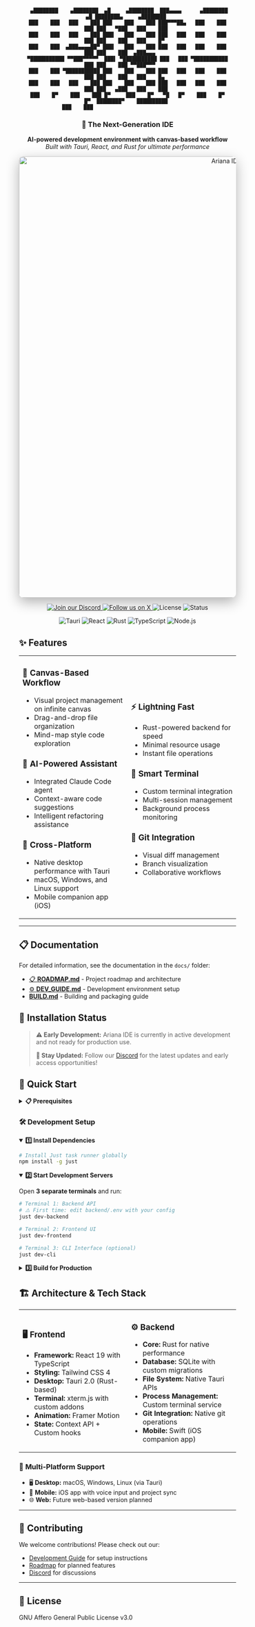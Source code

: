 <div align="center">

```
 ▄████████    ▄████████  ▄█     ▄████████  ███▄▄▄▄      ▄████████       ▄█ ████████▄     ▄████████ 
███    ███   ███    ███ ███    ███    ███ ███▀▀▀██▄   ███    ███      ███ ███   ▀███   ███    ███ 
███    ███   ███    ███ ███▌   ███    ███ ███   ███   ███    ███      ███ ███    ███   ███    █▀  
███    ███  ▄███▄▄▄▄██▀ ███▌   ███    ███ ███   ███   ███    ███      ███ ███    ███  ▄███▄▄▄     
▀███████████ ▀▀███▀▀▀▀▀  ███▌ ▀███████████ ███   ███ ▀███████████      ███ ███    ███ ▀▀███▀▀▀     
███    ███ ▀███████████ ███    ███    ███ ███   ███   ███    ███      ███ ███    ███   ███    █▄  
███    ███   ███    ███ ███    ███    ███ ███   ███   ███    ███      ███ ███   ▄███   ███    ███ 
███    █▀    ███    ███ █▀     ███    █▀   ▀█   █▀    ███    █▀       █▀  ████████▀    ██████████ 
              ███    ███                                                                           
```

<h3 align="center">🚀 The Next-Generation IDE</h3>
<p align="center">
  <strong>AI-powered development environment with canvas-based workflow</strong><br>
  <em>Built with Tauri, React, and Rust for ultimate performance</em>
</p>

<img src="assets/screenshot.jpg" width="1024" alt="Ariana IDE screenshot" style="border-radius: 10px; box-shadow: 0 10px 30px rgba(0,0,0,0.3);" />

<p align="center">
  <a href="https://discord.gg/Y3TFTmE89g">
    <img src="https://img.shields.io/discord/1312017605955162133?style=for-the-badge&color=7289da&label=Discord&logo=discord&logoColor=ffffff" alt="Join our Discord" />
  </a>
  <a href="https://twitter.com/anic_dev">
    <img src="https://img.shields.io/badge/Follow-@anic_dev-black?style=for-the-badge&logo=x&logoColor=white" alt="Follow us on X" />
  </a>
  <img src="https://img.shields.io/badge/License-AGPL--3.0-blue?style=for-the-badge" alt="License" />
  <img src="https://img.shields.io/badge/Status-In%20Development-orange?style=for-the-badge" alt="Status" />
</p>

<p align="center">
  <img src="https://img.shields.io/badge/Tauri-24C8DB?style=flat-square&logo=tauri&logoColor=white" alt="Tauri" />
  <img src="https://img.shields.io/badge/React-61DAFB?style=flat-square&logo=react&logoColor=black" alt="React" />
  <img src="https://img.shields.io/badge/Rust-000000?style=flat-square&logo=rust&logoColor=white" alt="Rust" />
  <img src="https://img.shields.io/badge/TypeScript-3178C6?style=flat-square&logo=typescript&logoColor=white" alt="TypeScript" />
  <img src="https://img.shields.io/badge/Node.js-339933?style=flat-square&logo=node.js&logoColor=white" alt="Node.js" />
</p>

</div>

## ✨ Features

<table>
<tr>
<td width="50%">

### 🎨 **Canvas-Based Workflow**
- Visual project management on infinite canvas
- Drag-and-drop file organization
- Mind-map style code exploration

### 🤖 **AI-Powered Assistant**
- Integrated Claude Code agent
- Context-aware code suggestions
- Intelligent refactoring assistance

### 📱 **Cross-Platform**
- Native desktop performance with Tauri
- macOS, Windows, and Linux support
- Mobile companion app (iOS)

</td>
<td width="50%">

### ⚡ **Lightning Fast**
- Rust-powered backend for speed
- Minimal resource usage
- Instant file operations

### 🧠 **Smart Terminal**
- Custom terminal integration
- Multi-session management
- Background process monitoring

### 🔗 **Git Integration**
- Visual diff management
- Branch visualization
- Collaborative workflows

</td>
</tr>
</table>

---

## 📋 Documentation

For detailed information, see the documentation in the `docs/` folder:

- [📋 **ROADMAP.md**](docs/ROADMAP.md) - Project roadmap and architecture
- [⚙️ **DEV_GUIDE.md**](docs/DEV_GUIDE.md) - Development environment setup
- [ **BUILD.md**](docs/BUILD.md) - Building and packaging guide

## 🚧 Installation Status

> **⚠️ Early Development:** Ariana IDE is currently in active development and not ready for production use. 
> 
> **🔔 Stay Updated:** Follow our [Discord](https://discord.gg/Y3TFTmE89g) for the latest updates and early access opportunities!

## 🚀 Quick Start

<details>
<summary><strong>📋 Prerequisites</strong></summary>

| Tool | Version | Purpose |
|------|---------|---------|
| **Node.js** | `≥ 24.2.0` | Frontend development & build system |
| **Rust** | `latest` | Native backend performance |
| **Just** | `latest` | Task runner for development |

<blockquote>
<details>
<summary><strong>🔧 Setup for nvm users</strong></summary>

If you use nvm to manage Node.js versions, set Node.js 24 as your default:

```bash
nvm alias default 24
```
</details>
</blockquote>

</details>

### 🛠️ Development Setup

<details open>
<summary><strong>1️⃣ Install Dependencies</strong></summary>

```bash
# Install Just task runner globally
npm install -g just
```

</details>

<details open>
<summary><strong>2️⃣ Start Development Servers</strong></summary>

Open **3 separate terminals** and run:

```bash
# Terminal 1: Backend API
# ⚠️ First time: edit backend/.env with your config
just dev-backend
```

```bash
# Terminal 2: Frontend UI
just dev-frontend
```

```bash
# Terminal 3: CLI Interface (optional)
just dev-cli
```

</details>

<details>
<summary><strong>3️⃣ Build for Production</strong></summary>

```bash
# Build with configuration
just build example-configs/ariana-beta.json

# Install locally for testing
cd dist && npm install -g .
```

</details>

## 🏗️ Architecture & Tech Stack

<table>
<tr>
<td width="50%">

### 🖥️ **Frontend**
- **Framework:** React 19 with TypeScript
- **Styling:** Tailwind CSS 4
- **Desktop:** Tauri 2.0 (Rust-based)
- **Terminal:** xterm.js with custom addons
- **Animation:** Framer Motion
- **State:** Context API + Custom hooks

</td>
<td width="50%">

### ⚙️ **Backend**
- **Core:** Rust for native performance
- **Database:** SQLite with custom migrations
- **File System:** Native Tauri APIs
- **Process Management:** Custom terminal service
- **Git Integration:** Native git operations
- **Mobile:** Swift (iOS companion app)

</td>
</tr>
</table>

### 📱 **Multi-Platform Support**
- 🖥️ **Desktop:** macOS, Windows, Linux (via Tauri)
- 📱 **Mobile:** iOS app with voice input and project sync
- 🌐 **Web:** Future web-based version planned

---

## 🤝 Contributing

We welcome contributions! Please check out our:
- [Development Guide](docs/DEV_GUIDE.md) for setup instructions
- [Roadmap](docs/ROADMAP.md) for planned features
- [Discord](https://discord.gg/Y3TFTmE89g) for discussions

---

## 📄 License

GNU Affero General Public License v3.0

